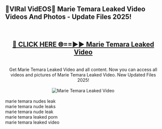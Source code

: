 <h2>🔴VIRal VidEOS🔴 Marie Temara Leaked Video Videos And Photos - Update Files 2025!</h2>
<br>
<div align="center">
<h2><a href="https://virallinks.top/odZfE0" rel="nofollow">🔴 CLICK HERE 🌐==►► Marie Temara Leaked Video</a></h2>
<br>
Get Marie Temara Leaked Video and all content. Now you can access all videos and pictures of Marie Temara Leaked Video. New Updated Files 2025!
<br>
<br>
<a href="https://virallinks.top/odZfE0" rel="nofollow" data-target="animated-image.originalLink"><img src="https://i.imgur.com/dJHk4Zq.gif)" alt="Marie Temara Leaked Video" style="max-width: 100%; display: inline-block;" data-target="animated-image.originalImage"></a>
</div>
<br>
marie temara nudes leak<br>
marie temara nude leaks<br>
marie temara nude leak<br>
marie temara leaked porn<br>
marie temara leaked video